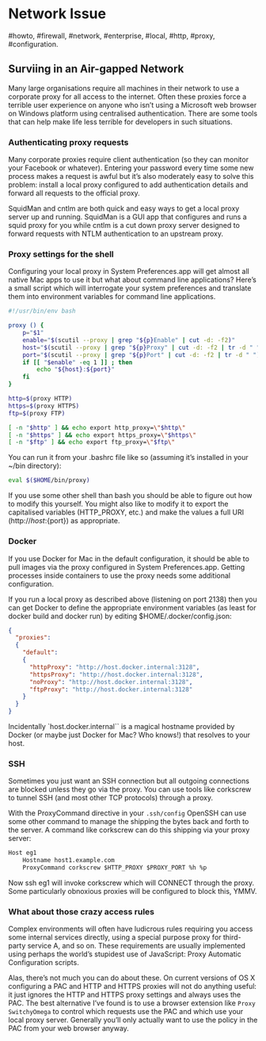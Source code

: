 # Network Issue

#howto, #firewall, #network, #enterprise, #local, #http, #proxy, #configuration.


## Surviing in an Air-gapped Network

Many large organisations require all machines in their network to use a corporate proxy for all access to the internet.
Often these proxies force a terrible user experience on anyone who isn’t using a Microsoft web browser on Windows platform using centralised authentication.
There are some tools that can help make life less terrible for developers in such situations.

### Authenticating proxy requests

Many corporate proxies require client authentication (so they can monitor your Facebook or whatever).
Entering your password every time some new process makes a request is awful but it’s also moderately easy to solve this problem: install a local proxy configured to add authentication details and forward all requests to the official proxy.

SquidMan and cntlm are both quick and easy ways to get a local proxy server up and running.
SquidMan is a GUI app that configures and runs a squid proxy for you while cntlm is a cut down proxy server designed to forward requests with NTLM authentication to an upstream proxy.

### Proxy settings for the shell

Configuring your local proxy in System Preferences.app will get almost all native Mac apps to use it but what about command line applications?
Here’s a small script which will interrogate your system preferences and translate them into environment variables for command line applications.

```bash
#!/usr/bin/env bash

proxy () {
    p="$1"
    enable="$(scutil --proxy | grep "${p}Enable" | cut -d: -f2)"
    host="$(scutil --proxy | grep "${p}Proxy" | cut -d: -f2 | tr -d " ")"
    port="$(scutil --proxy | grep "${p}Port" | cut -d: -f2 | tr -d " ")"
    if [[ "$enable" -eq 1 ]] ; then
        echo "${host}:${port}"
    fi
}

http=$(proxy HTTP)
https=$(proxy HTTPS)
ftp=$(proxy FTP)

[ -n "$http" ] && echo export http_proxy=\"$http\"
[ -n "$https" ] && echo export https_proxy=\"$https\"
[ -n "$ftp" ] && echo export ftp_proxy=\"$ftp\"
```

You can run it from your .bashrc file like so (assuming it’s installed in your ~/bin directory):

```bash
eval $($HOME/bin/proxy)
```

If you use some other shell than bash you should be able to figure out how to modify this yourself.
You might also like to modify it to export the capitalised variables (HTTP_PROXY, etc.) and make the values a full URI (http://${host}:${port}) as appropriate.

### Docker
If you use Docker for Mac in the default configuration, it should be able to pull images via the proxy configured in System Preferences.app.
Getting processes inside containers to use the proxy needs some additional configuration.

If you run a local proxy as described above (listening on port 2138) then you can get Docker to define the appropriate environment variables (as least for docker build and docker run) by editing $HOME/.docker/config.json:

```json
{
  "proxies":
  {
    "default":
    {
      "httpProxy": "http://host.docker.internal:3128",
      "httpsProxy": "http://host.docker.internal:3128",
      "noProxy": "http://host.docker.internal:3128",
      "ftpProxy": "http://host.docker.internal:3128"
    }
  }
}
```

Incidentally `host.docker.internal`` is a magical hostname provided by Docker (or maybe just Docker for Mac? Who knows!) that resolves to your host.

### SSH
Sometimes you just want an SSH connection but all outgoing connections are blocked unless they go via the proxy.
You can use tools like corkscrew to tunnel SSH (and most other TCP protocols) through a proxy.

With the ProxyCommand directive in your `.ssh/config` OpenSSH can use some other command to manage the shipping the bytes back and forth to the server.
A command like corkscrew can do this shipping via your proxy server:

```txt
Host eg1
    Hostname host1.example.com
    ProxyCommand corkscrew $HTTP_PROXY $PROXY_PORT %h %p
```

Now ssh eg1 will invoke corkscrew which will CONNECT through the proxy.
Some particularly obnoxious proxies will be configured to block this, YMMV.

### What about those crazy access rules

Complex environments will often have ludicrous rules requiring you access some internal services directly, using a special purpose proxy for third-party service A, and so on.
These requirements are usually implemented using perhaps the world’s stupidest use of JavaScript: Proxy Automatic Configuration scripts.

Alas, there’s not much you can do about these.
On current versions of OS X configuring a PAC and HTTP and HTTPS proxies will not do anything useful: it just ignores the HTTP and HTTPS proxy settings and always uses the PAC.
The best alternative I’ve found is to use a browser extension like `Proxy SwitchyOmega` to control which requests use the PAC and which use your local proxy server.
Generally you’ll only actually want to use the policy in the PAC from your web browser anyway.
